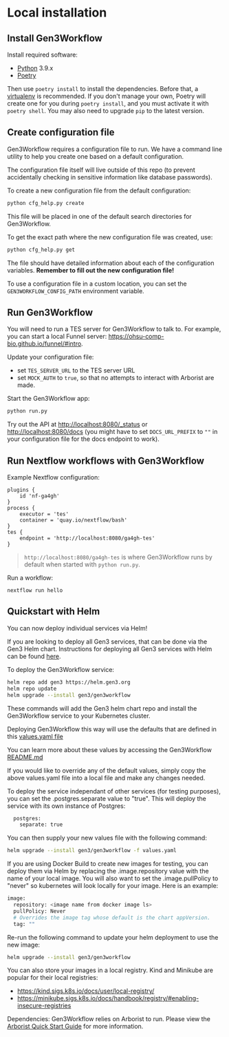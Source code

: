 # Local installation

## Install Gen3Workflow

Install required software:

*   [Python](https://www.python.org/downloads/) 3.9.x
*   [Poetry](https://poetry.eustace.io/docs/#installation)

Then use `poetry install` to install the dependencies. Before that,
a [virtualenv](https://virtualenv.pypa.io/) is recommended.
If you don't manage your own, Poetry will create one for you
during `poetry install`, and you must activate it with `poetry shell`.
You may also need to upgrade `pip` to the latest version.

## Create configuration file

Gen3Workflow requires a configuration file to run. We have a command line
utility to help you create one based on a default configuration.

The configuration file itself will live outside of this repo (to
prevent accidentally checking in sensitive information like database passwords).

To create a new configuration file from the default configuration:

```bash
python cfg_help.py create
```

This file will be placed in one of the default search directories for Gen3Workflow.

To get the exact path where the new configuration file was created, use:

```bash
python cfg_help.py get
```

The file should have detailed information about each of the configuration
variables. **Remember to fill out the new configuration file!**

To use a configuration file in a custom location, you can set the `GEN3WORKFLOW_CONFIG_PATH` environment variable.

## Run Gen3Workflow

You will need to run a TES server for Gen3Workflow to talk to. For example, you can start a local Funnel server: https://ohsu-comp-bio.github.io/funnel/#intro.

Update your configuration file:
- set `TES_SERVER_URL` to the TES server URL
- set `MOCK_AUTH` to `true`, so that no attempts to interact with Arborist are made.

Start the Gen3Workflow app:

```bash
python run.py
```

Try out the API at <http://localhost:8080/_status> or <http://localhost:8080/docs> (you might have to set `DOCS_URL_PREFIX` to `""` in your configuration file for the docs endpoint to work).

## Run Nextflow workflows with Gen3Workflow

Example Nextflow configuration:
```
plugins {
	id 'nf-ga4gh'
}
process {
	executor = 'tes'
	container = 'quay.io/nextflow/bash'
}
tes {
	endpoint = 'http://localhost:8080/ga4gh-tes'
}
```
> `http://localhost:8080/ga4gh-tes` is where Gen3Workflow runs by default when started with `python run.py`.

Run a workflow:
```
nextflow run hello
```


## Quickstart with Helm

You can now deploy individual services via Helm!

If you are looking to deploy all Gen3 services, that can be done via the Gen3 Helm chart.
Instructions for deploying all Gen3 services with Helm can be found [here](https://github.com/uc-cdis/gen3-helm#readme).

To deploy the Gen3Workflow service:
```bash
helm repo add gen3 https://helm.gen3.org
helm repo update
helm upgrade --install gen3/gen3workflow
```
These commands will add the Gen3 helm chart repo and install the Gen3Workflow service to your Kubernetes cluster.

Deploying Gen3Workflow this way will use the defaults that are defined in this [values.yaml file](https://github.com/uc-cdis/gen3-helm/blob/master/helm/gen3workflow/values.yaml)

You can learn more about these values by accessing the Gen3Workflow [README.md](https://github.com/uc-cdis/gen3-helm/blob/master/helm/gen3workflow/README.md)

If you would like to override any of the default values, simply copy the above values.yaml file into a local file and make any changes needed.

To deploy the service independant of other services (for testing purposes), you can set the .postgres.separate value to "true". This will deploy the service with its own instance of Postgres:
```bash
  postgres:
    separate: true
```

You can then supply your new values file with the following command:
```bash
helm upgrade --install gen3/gen3workflow -f values.yaml
```

If you are using Docker Build to create new images for testing, you can deploy them via Helm by replacing the .image.repository value with the name of your local image.
You will also want to set the .image.pullPolicy to "never" so kubernetes will look locally for your image.
Here is an example:
```bash
image:
  repository: <image name from docker image ls>
  pullPolicy: Never
  # Overrides the image tag whose default is the chart appVersion.
  tag: ""
```

Re-run the following command to update your helm deployment to use the new image:
```bash
helm upgrade --install gen3/gen3workflow
```

You can also store your images in a local registry. Kind and Minikube are popular for their local registries:
- https://kind.sigs.k8s.io/docs/user/local-registry/
- https://minikube.sigs.k8s.io/docs/handbook/registry/#enabling-insecure-registries

Dependencies:
Gen3Workflow relies on Arborist to run. Please view the [Arborist Quick Start Guide](https://github.com/uc-cdis/arborist) for more information.
